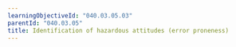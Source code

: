 ```yaml
---
learningObjectiveId: "040.03.05.03"
parentId: "040.03.05"
title: Identification of hazardous attitudes (error proneness)
---
```

